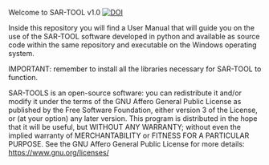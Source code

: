 Welcome to SAR-TOOL v1.0
[![DOI](https://zenodo.org/badge/DOI/10.5281/zenodo.10908353.svg)](https://doi.org/10.5281/zenodo.10908353)

Inside this repository you will find a User Manual that will guide you on the use of the SAR-TOOL software developed in python and available as source code within the same repository and executable on the Windows operating system.

IMPORTANT: remember to install all the libraries necessary for SAR-TOOL to function.

SAR-TOOLS is an open-source software: you can redistribute it and/or modify it under the terms of the GNU
Affero General Public License as published by the Free Software Foundation, either version 3 of the License,
or (at your option) any later version.
This program is distributed in the hope that it will be useful, but WITHOUT ANY WARRANTY; without even
the implied warranty of MERCHANTABILITY or FITNESS FOR A PARTICULAR PURPOSE. See the
GNU Affero General Public License for more details: <https://www.gnu.org/licenses/>

